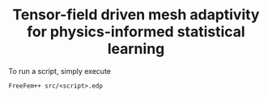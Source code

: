 <div align="center"><h1> Tensor-field driven mesh adaptivity for physics-informed statistical learning </h1></div>

To run a script, simply execute

```
FreeFem++ src/<script>.edp
```
